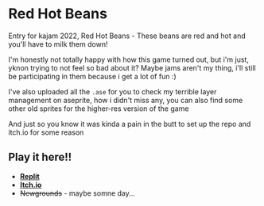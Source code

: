 # Red Hot Beans

Entry for kajam 2022, Red Hot Beans - These beans are red and hot and you'll have to milk them down!

I'm honestly not totally happy with how this game turned out, but i'm just, yknon trying to not feel so bad about it? Maybe jams aren't my thing, i'll still be participating in them because i get a lot of fun :)

I've also uploaded all the `.ase` for you to check my terrible layer management on aseprite, how i didn't miss any, you can also find some other old sprites for the higher-res version of the game 

And just so you know it was kinda a pain in the butt to set up the repo and itch.io for some reason

## Play it here!!
- **[Replit](https://replit.com/@amySpark-ng/Red-Hot-Beans)**
- **[Itch.io](https://amyspark-ng.itch.io/red-hot-beans-jam)**
- ~~Newgrounds~~ - maybe somne day...
